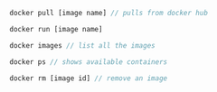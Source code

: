 

```javascript
docker pull [image name] // pulls from docker hub
```

```javascript
docker run [image name] 
```

```javascript
docker images // list all the images
```

```javascript
docker ps // shows available containers
```

```javascript
docker rm [image id] // remove an image
```
